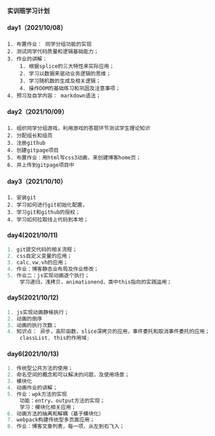 #### 实训班学习计划

#### day1（2021/10/08）

 	1. 布置作业： 同学分组功能的实现
 	2. 测试同学代码质量和逻辑基础能力；
 	3. 作业的讲解：
 	  	1. 根据splice的三大特性来实际应用；
 	  	2. 学习以数据来驱动业务逻辑的思维；
 	  	3. 学习随机数的生成及相关逻辑；
 	  	4. 操作DOM的基础练习和巩固及注意事项；
 	4. 预习及自学内容： markdown语法；

#### day2（2021/10/09）

	1. 组织同学分组游戏，利用游戏的答题环节测试学生理论知识
	2. 分配组长和组员
	3. 注册github
	4. 创建gitpage项目
	5. 布置作业：用html写css3动画，来创建博客home页；
	6. 并上传到gitpage项目中

#### day3（2021/10/10）

	1. 安装git
	2. 学习如何进行git初始化配置，
	3. 学习git和github的授权；
	4. 学习如何拉取线上代码到本地；

#### day4(2021/10/11)

```javascript
1. git提交代码的相关流程；
2. css自定义变量的应用；
3. calc,vw,vh的应用；
4. 作业：博客静态业布局及作业修改；
5. 作业二：js实现动画逐个执行；
	学习递归，浅拷贝，animationend，类中this指向的实践运用；
```

#### day5(2021/10/12)

```javascript
1. js实现动画静候执行；
2. 动画的倒序
3. 动画的执行次数；
4. 知识点： 异步，高阶函数，slice深拷贝的应用，事件委托和取消事件委托的应用；
	classList, this的作用域;
```

#### day6(2021/10/13)

```javascript
1. 传统型公共方法的使用；
2. 命名空间的概念和可以解决的问题，及使用场景；
3. 模块化
4. 动画作业的讲解；
5. 作业：wpk方法的实现 
	功能：entry，output方法的实现；
    学习：模块化相关应用；
6. 动画方法的抽离和解耦（基于模块化）
7. webpack构建传统型多页面应用；
8. 作业：博客文章列表，每一项，从左到右飞入；
```

